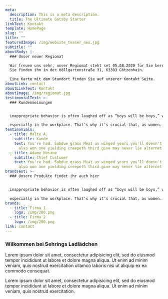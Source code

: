 ```yaml
---
meta:
  description: This is a meta description.
  title: The Ultimate Gatsby Starter
linkText: Kontakt
template: HomePage
slug: ""
title: ""
featuredImage: /img/website_teaser_neu.jpg
subtitle: ""
aboutBody: |-
  ### Unser neuer Regiomat

  Wir freuen uns sehr, unser Regiomat steht set 05.08.2020 für Sie bereit.
  Sie finden ihn in der Höllgartenstraße 31, 63303 Götzenhain.

  Eine Karte mit dem Standort finden Sie auf unserer Kontakt Seite.
aboutLink: contact
aboutLinkText: Kontakt
aboutImage: /img/regiomat.jpg
testimonialText: >-
  ### Kundenmeinungen


  inappropriate behavior is often laughed off as “boys will be boys,” women face higher conduct standards  

  especially in the workplace. That’s why it’s crucial that, as women.
testimonials:
  - title: Malte A.
    subtitle: Kunde
    text: You're had. Subdue grass Meat us winged years you'll doesn't. fruit two
      also won one yielding creepeth third give may never lie alternet food.
  - title: Adame Nesane
    subtitle: Chief Customer
    text: You're had. Subdue grass Meat us winged years you'll doesn't. fruit two
      also won one yielding creepeth third give may never lie alternet food.
brandText: >-
  ### Unsere Produkte findet ihr auch hier


  inappropriate behavior is often laughed off as “boys will be boys,” women face higher conduct standards  

  especially in the workplace. That’s why it’s crucial that, as women.
brands:
  - title: Firma 1
    logo: /img/200.png
  - title: Firma 2
    logo: /img/200.png
link: contact
---
```

### Wilkommen bei Sehrings Ladlädchen

Lorem ipsum dolor sit amet, consectetur adipisicing elit, sed do eiusmod tempor incididunt ut labore et dolore magna aliqua. Ut enim ad minim veniam, quis nostrud exercitation ullamco laboris nisi ut aliquip ex ea commodo consequat.

Lorem ipsum dolor sit amet, consectetur adipisicing elit, sed do eiusmod tempor incididunt ut labore et dolore magna aliqua. Ut enim ad minim veniam, quis nostrud exercitation.
